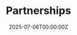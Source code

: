 ---
title: "Partnerships"
date: 2025-07-06T00:00:00Z
draft: false
url: /partnerships
layout: partnerships
---